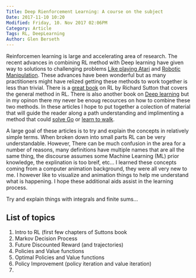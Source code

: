 ```yaml
---
Title: Deep Rienforcement Learning: A course on the subject 
Date: 2017-11-10 10:20
Modified: Friday, 10. Nov 2017 02:06PM 
Category: Article
Tags: RL, DeepLearning
Author: Glen Berseth
---
```


Reinforcemen learning is large and accelerating area of research. The recent advances in combining RL method with Deep learning have given way to solutions to challenging problems [Like playing Atari](https://www.nature.com/articles/nature14236) and [Robotic Manipulation](https://www.bloomberg.com/features/2015-preschool-for-robots/). These advances have been wonderful but as many practitioners might have relized getting these methods to work together is less than trivial. There is a [great book](http://incompleteideas.net/sutton/book/the-book.html) on RL by Richard Sutton that covers the general method in RL. There is also another book on [Deep learning](http://www.deeplearningbook.org/) but in my opinon there my never be enoug recources on how to combine these two methods. In these articles I hope to put together a colection of material that will guide the reader along a path understanding and implimenting a method that could [solve Go](https://research.googleblog.com/2016/01/alphago-mastering-ancient-game-of-go.html) or [learn to walk](http://www.cs.ubc.ca/~van/papers/2017-TOG-deepLoco/index.html). 

A large goal of these articles is to try and explain the concepts in relatively simple terms. When broken down into small parts RL can be very understandable. However, There can be much confusion in the area for a number of reasons, many definitions have multiple names that are all the same thing, the discourse assumes some Machine Learning (ML) prior knowledge, the explination is too breif, etc... I learned these concepts coming from a computer animation background, they were all very new to me. I however like to visualize and animation things to help me understand what is happening. I hope these additional aids assist in the learning process.


Try and explain things with integrals and finite sums...

## List of topics 

1. Intro to RL (first few chapters of Suttons book
1. Markov Decision Process
1. Future Discounted Reward (and trajectories)
1. Policies and Value functions
1. Optimal Policies and Value functions
1. Policy Improvement (policy iteration and value iteration)
1. 

